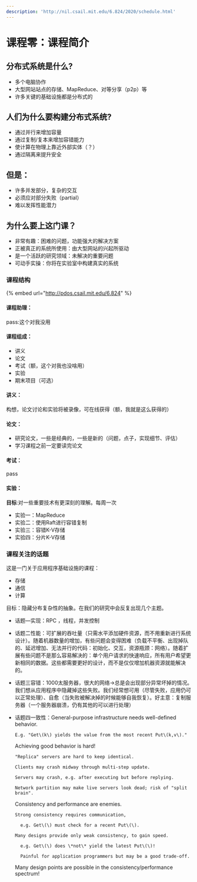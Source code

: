 ```yaml
---
description: 'http://nil.csail.mit.edu/6.824/2020/schedule.html'
---
```


# 课程零：课程简介

## 分布式系统是什么?

* 多个电脑协作
* 大型网站站点的存储、MapReduce、对等分享（p2p）等
* 许多关键的基础设施都是分布式的

## 人们为什么要构建分布式系统?

* 通过并行来增加容量
* 通过复制/复本来增加容错能力
* 使计算在物理上靠近外部实体（？）
* 通过隔离来提升安全

## 但是：

* 许多并发部分，复杂的交互
* 必须应对部分失败（partial）
* 难以发挥性能潜力

## 为什么要上这门课？

* 非常有趣：困难的问题，功能强大的解决方案
* 正被真正的系统所使用：由大型网站的兴起所驱动
* 是一个活跃的研究领域：未解决的重要问题
* 可动手实操：你将在实验室中构建真实的系统

### 课程结构

{% embed url="http://pdos.csail.mit.edu/6.824" %}

#### 课程助理：

pass:这个对我没用

#### 课程组成：

* 讲义
* 论文
* 考试（额，这个对我也没啥用）
* 实验
* 期末项目（可选）

#### 讲义：

构想，论文讨论和实验将被录像，可在线获得（额，我就是这么获得的）

#### 论文：

* 研究论文，一些是经典的，一些是新的（问题，点子，实现细节、评估）
* 学习课程之前一定要读完论文

#### 考试：

pass

#### 实验：

**目标**:对一些重要技术有更深刻的理解。每周一次

* 实验一：MapReduce
* 实验二：使用Raft进行容错复制
* 实验三：容错K-V存储
* 实验四：分片K-V存储

### 课程关注的话题

这是一门关于应用程序基础设施的课程：

* 存储
* 通信
* 计算

目标：隐藏分布复杂性的抽象。在我们的研究中会反复出现几个主题。

* 话题—实现：RPC ，线程，并发控制
* 话题二性能：可扩展的吞吐量（只需水平添加硬件资源，而不用重新进行系统设计）。随着机器数量的增加，有些问题会变得困难（负载不平衡、出现掉队的、延迟增加、无法并行的代码：初始化、交互，资源瓶颈：网络）。随着扩展有些问题不是那么容易解决的：单个用户请求的快速响应，所有用户希望更新相同的数据。这些都需要更好的设计，而不是仅仅增加机器资源就能解决的。
* 话题三容错：1000太服务器，很大的网络-&gt;总是会出现部分异常坏掉的情况。我们想从应用程序中隐藏掉这些失败。我们经常想可用（尽管失败，应用仍可以正常处理）、自愈（当失败被解决掉的时候能够自我恢复）。好主意：复制服务器（一个服务器崩溃，仍有其他的可以进行处理）
* 话题四一致性：General-purpose infrastructure needs well-defined behavior.

      E.g. "Get\(k\) yields the value from the most recent Put\(k,v\)."

    Achieving good behavior is hard!

      "Replica" servers are hard to keep identical.

      Clients may crash midway through multi-step update.

      Servers may crash, e.g. after executing but before replying.

      Network partition may make live servers look dead; risk of "split brain".

    Consistency and performance are enemies.

      Strong consistency requires communication,

        e.g. Get\(\) must check for a recent Put\(\).

      Many designs provide only weak consistency, to gain speed.

        e.g. Get\(\) does \*not\* yield the latest Put\(\)!

        Painful for application programmers but may be a good trade-off.

    Many design points are possible in the consistency/performance spectrum!





#### 



